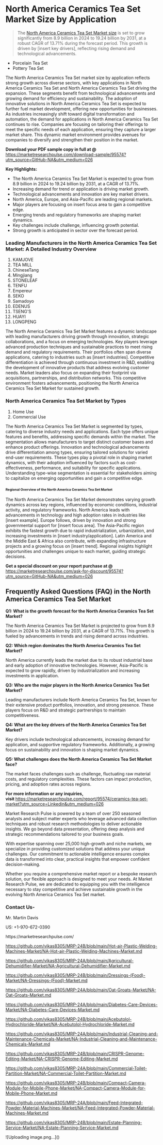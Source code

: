 <h1>North America Ceramics Tea Set Market&nbsp;Size by Application</h1><blockquote><p>The <a href="https://marketresearchpulse.com/download-sample/95574?utm_source=GitHub-NA&amp;utm_medium=026">North America Ceramics Tea Set Market size</a> is set to grow significantly from 8.9 billion in 2024 to 19.24 billion by 2031, at a robust CAGR of 13.71% during the forecast period. This growth is driven by [insert key drivers], reflecting rising demand and technological advancements.</p></blockquote><ul><li>Porcelain Tea Set<li> Pottery Tea Set</li></ul><p>The North America Ceramics Tea Set market size by application reflects strong growth across diverse sectors, with key applications in North America Ceramics Tea Set and North America Ceramics Tea Set driving the expansion. These segments benefit from technological advancements and growing demand for efficiency and sustainability. The adoption of innovative solutions in North America Ceramics Tea Set is expected to further fuel market development, offering new opportunities for businesses. As industries increasingly shift toward digital transformation and automation, the demand for applications in North America Ceramics Tea Set continues to rise. Companies are focusing on tailoring their offerings to meet the specific needs of each application, ensuring they capture a larger market share. This dynamic market environment provides avenues for companies to diversify and strengthen their position in the market.</p><p><strong>Download your PDF sample copy in full at @ </strong><a href="https://marketresearchpulse.com/download-sample/95574?utm_source=GitHub-NA&amp;utm_medium=026">https://marketresearchpulse.com/download-sample/95574?utm_source=GitHub-NA&amp;utm_medium=026</a></p><p><strong>Key Highlights: </strong></p><ul><li>The North America Ceramics Tea Set Market is expected to grow from 8.9 billion in 2024 to 19.24 billion by 2031, at a CAGR of 13.71%.</li><li>Increasing demand for trend or application is driving market growth.</li><li>Technological advancements and innovation are key market drivers.</li><li>North America, Europe, and Asia-Pacific are leading regional markets.</li><li>Major players are focusing on insert focus area to gain a competitive edge.</li><li>Emerging trends and regulatory frameworks are shaping market dynamics.</li><li>Key challenges include challenge, influencing growth potential.</li><li>Strong growth is anticipated in sector over the forecast period.</li></ul><h3>Leading Manufacturers in the North America Ceramics Tea Set Market: A Detailed Industry Overview</h3><ol><li>KAMJOVE</li><li>TEA MILL</li><li>ChineseTang</li><li>Mingjiang</li><li>STONELEAF</li><li>TENFU</li><li>Empereur</li><li>SEKO</li><li>Samadoyo</li><li>EDENUS</li><li>TSENG'S</li><li>HUAYI</li><li>LONGPENG</li></ol><div class="flex max-w-full flex-col flex-grow"><div class="min-h-8 text-message flex w-full flex-col items-end gap-2 whitespace-normal break-words [.text-message+&amp;]:mt-5" dir="auto" data-message-author-role="assistant" data-message-id="fd8432e4-4910-450d-b182-61b7bfb0a01f" data-message-model-slug="gpt-4o"><div class="flex w-full flex-col gap-1 empty:hidden first:pt-[3px]"><div class="markdown prose w-full break-words dark:prose-invert light"><p>The North America Ceramics Tea Set Market features a dynamic landscape with leading manufacturers driving growth through innovation, strategic collaborations, and a focus on emerging technologies. Key players leverage advanced production techniques and sustainable practices to meet rising demand and regulatory requirements. Their portfolios often span diverse applications, catering to industries such as [insert industries]. Competitive differentiation is achieved through continuous investment in R&amp;D, enabling the development of innovative products that address evolving customer needs. Market leaders also focus on expanding their footprint via acquisitions, partnerships, and distribution networks. This competitive environment fosters advancements, positioning the North America Ceramics Tea Set Market for sustained growth.</p></div></div></div></div><h3>North America Ceramics Tea Set Market by Types</h3><ol><li>Home Use<li> Commercial Use</li></ol><div class="flex max-w-full flex-col flex-grow"><div class="min-h-8 text-message flex w-full flex-col items-end gap-2 whitespace-normal break-words [.text-message+&amp;]:mt-5" dir="auto" data-message-author-role="assistant" data-message-id="084470be-0bb7-4664-bddf-5156b4f41249" data-message-model-slug="gpt-4o-mini"><div class="flex w-full flex-col gap-1 empty:hidden first:pt-[3px]"><div class="markdown prose w-full break-words dark:prose-invert light"><p>The North America Ceramics Tea Set Market is segmented by types, catering to diverse industry needs and applications. Each type offers unique features and benefits, addressing specific demands within the market. The segmentation allows manufacturers to target distinct customer bases and enhance product offerings. Innovation and technological advancements drive differentiation among types, ensuring tailored solutions for varied end-user requirements. These types play a pivotal role in shaping market dynamics, with their adoption influenced by factors such as cost-effectiveness, performance, and suitability for specific applications. Understanding type-wise segmentation is essential for stakeholders aiming to capitalize on emerging opportunities and gain a competitive edge.</p></div></div></div></div><h3><span style="font-size: 11px;">Regional Overview of the North America Ceramics Tea Set Market</span></h3><div class="flex max-w-full flex-col flex-grow"><div class="min-h-8 text-message flex w-full flex-col items-end gap-2 whitespace-normal break-words [.text-message+&amp;]:mt-5" dir="auto" data-message-author-role="assistant" data-message-id="e9038762-ce64-4e30-91c9-9bd413514231" data-message-model-slug="gpt-4o-mini"><div class="flex w-full flex-col gap-1 empty:hidden first:pt-[3px]"><div class="markdown prose w-full break-words dark:prose-invert light"><p>The North America Ceramics Tea Set Market demonstrates varying growth dynamics across key regions, influenced by economic conditions, industrial activity, and regulatory frameworks. North America leads with advancements in technology and high adoption rates in industries like [insert example]. Europe follows, driven by innovation and strong governmental support for [insert focus area]. The Asia-Pacific region exhibits the fastest growth due to rapid industrialization, urbanization, and increasing investments in [insert industry/application]. Latin America and the Middle East &amp; Africa also contribute, with expanding infrastructure projects and a growing focus on [insert trend]. Regional insights highlight opportunities and challenges unique to each market, guiding strategic decisions.</p></div></div></div></div><p><strong>Get a special discount on your report purchase at @ </strong><a href="https://marketresearchpulse.com/ask-for-discount/95574?utm_source=GitHub-NA&amp;utm_medium=026">https://marketresearchpulse.com/ask-for-discount/95574?utm_source=GitHub-NA&amp;utm_medium=026</a></p><h2>Frequently Asked Questions (FAQ) in the North America Ceramics Tea Set Market</h2><p><strong>Q1: What is the growth forecast for the North America Ceramics Tea Set Market?</strong></p><p>The North America Ceramics Tea Set Market is projected to grow from 8.9 billion in 2024 to 19.24 billion by 2031, at a CAGR of 13.71%. This growth is fueled by advancements in trends and rising demand across industries.</p><p><strong>Q2: Which region dominates the North America Ceramics Tea Set Market?</strong></p><p>North America currently leads the market due to its robust industrial base and early adoption of innovative technologies. However, Asia-Pacific is expected to grow rapidly, driven by industrialization and increasing investments in application.</p><p><strong>Q3: Who are the major players in the North America Ceramics Tea Set Market?</strong></p><p>Leading manufacturers include North America Ceramics Tea Set, known for their extensive product portfolios, innovation, and strong presence. These players focus on R&amp;D and strategic partnerships to maintain competitiveness.</p><p><strong>Q4: What are the key drivers of the North America Ceramics Tea Set Market?</strong></p><p>Key drivers include technological advancements, increasing demand for application, and supportive regulatory frameworks. Additionally, a growing focus on sustainability and innovation is shaping market dynamics.</p><p><strong>Q5: What challenges does the North America Ceramics Tea Set Market face?</strong></p><p>The market faces challenges such as challenge, fluctuating raw material costs, and regulatory complexities. These factors can impact production, pricing, and adoption rates across regions.</p><p><strong>For more information or any inquiries, visit&nbsp;</strong><a href="https://marketresearchpulse.com/report/95574/ceramics-tea-set-market?utm_source=Linkedin&utm_medium=026">https://marketresearchpulse.com/report/95574/ceramics-tea-set-market?utm_source=Linkedin&utm_medium=026</a></p><p>Market Research Pulse is powered by a team of over 250 seasoned analysts and subject matter experts who leverage advanced data collection techniques and robust research methodologies to deliver actionable insights. We go beyond data presentation, offering deep analysis and strategic recommendations tailored to your business goals.</p><p>With expertise spanning over 25,000 high-growth and niche markets, we specialize in providing customized solutions that address your unique challenges. Our commitment to actionable intelligence ensures complex data is transformed into clear, practical insights that empower confident decision-making.</p><p>Whether you require a comprehensive market report or a bespoke research solution, our flexible approach is designed to meet your needs. At Market Research Pulse, we are dedicated to equipping you with the intelligence necessary to stay competitive and achieve sustainable growth in the evolving North America Ceramics Tea Set market.</p><h3><strong>Contact Us-</strong></h3><p>Mr. Martin Davis</p><p>US: +1-970-672-0390</p><p>https://marketresearchpulse.com/</p><p><a href="https://github.com/vikas8305/MRP-24B/blob/main/Hot-air-Plastic-Welding-Machines-Market/NA-Hot-air-Plastic-Welding-Machines-Market.md">https://github.com/vikas8305/MRP-24B/blob/main/Hot-air-Plastic-Welding-Machines-Market/NA-Hot-air-Plastic-Welding-Machines-Market.md</a></p><p><a href="https://github.com/vikas8305/MRP-24A/blob/main/Agricultural-Dehumidifier-Market/NA-Agricultural-Dehumidifier-Market.md">https://github.com/vikas8305/MRP-24A/blob/main/Agricultural-Dehumidifier-Market/NA-Agricultural-Dehumidifier-Market.md</a></p><p><a href="https://github.com/vikas8305/MRP-24B/blob/main/Dressings-(Food)-Market/NA-Dressings-(Food)-Market.md">https://github.com/vikas8305/MRP-24B/blob/main/Dressings-(Food)-Market/NA-Dressings-(Food)-Market.md</a></p><p><a href="https://github.com/vikas8305/MRP-24A/blob/main/Oat-Groats-Market/NA-Oat-Groats-Market.md">https://github.com/vikas8305/MRP-24A/blob/main/Oat-Groats-Market/NA-Oat-Groats-Market.md</a></p><p><a href="https://github.com/vikas8305/MRP-24A/blob/main/Diabetes-Care-Devices-Market/NA-Diabetes-Care-Devices-Market.md">https://github.com/vikas8305/MRP-24A/blob/main/Diabetes-Care-Devices-Market/NA-Diabetes-Care-Devices-Market.md</a></p><p><a href="https://github.com/vikas8305/MRP-24B/blob/main/Acebutolol-Hydrochloride-Market/NA-Acebutolol-Hydrochloride-Market.md">https://github.com/vikas8305/MRP-24B/blob/main/Acebutolol-Hydrochloride-Market/NA-Acebutolol-Hydrochloride-Market.md</a></p><p><a href="https://github.com/vikas8305/MRP-24A/blob/main/Industrial-Cleaning-and-Maintenance-Chemicals-Market/NA-Industrial-Cleaning-and-Maintenance-Chemicals-Market.md">https://github.com/vikas8305/MRP-24A/blob/main/Industrial-Cleaning-and-Maintenance-Chemicals-Market/NA-Industrial-Cleaning-and-Maintenance-Chemicals-Market.md</a></p><p><a href="https://github.com/vikas8305/MRP-24B/blob/main/CRISPR-Genome-Editing-Market/NA-CRISPR-Genome-Editing-Market.md">https://github.com/vikas8305/MRP-24B/blob/main/CRISPR-Genome-Editing-Market/NA-CRISPR-Genome-Editing-Market.md</a></p><p><a href="https://github.com/vikas8305/MRP-24A/blob/main/Commercial-Toilet-Partition-Market/NA-Commercial-Toilet-Partition-Market.md">https://github.com/vikas8305/MRP-24A/blob/main/Commercial-Toilet-Partition-Market/NA-Commercial-Toilet-Partition-Market.md</a></p><p><a href="https://github.com/vikas8305/MRP-24B/blob/main/Compact-Camera-Module-for-Mobile-Phone-Market/NA-Compact-Camera-Module-for-Mobile-Phone-Market.md">https://github.com/vikas8305/MRP-24B/blob/main/Compact-Camera-Module-for-Mobile-Phone-Market/NA-Compact-Camera-Module-for-Mobile-Phone-Market.md</a></p><p><a href="https://github.com/vikas8305/MRP-24A/blob/main/Feed-Integrated-Powder-Material-Machines-Market/NA-Feed-Integrated-Powder-Material-Machines-Market.md">https://github.com/vikas8305/MRP-24A/blob/main/Feed-Integrated-Powder-Material-Machines-Market/NA-Feed-Integrated-Powder-Material-Machines-Market.md</a></p><p><a href="https://github.com/vikas8305/MRP-24B/blob/main/Estate-Planning-Service-Market/NA-Estate-Planning-Service-Market.md">https://github.com/vikas8305/MRP-24B/blob/main/Estate-Planning-Service-Market/NA-Estate-Planning-Service-Market.md</a></p>
![Uploading image.png…]()
